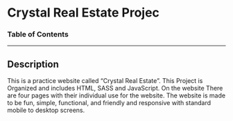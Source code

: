 # Crystal Real Estate Projec

### Table of Contents

---
## Description 

This is a practice website called “Crystal Real Estate”. This Project is Organized and includes HTML, SASS and JavaScript.  On the website There are four pages with their individual use for the website.  The website is made to be fun, simple, functional, and friendly and responsive with standard mobile to desktop screens.

